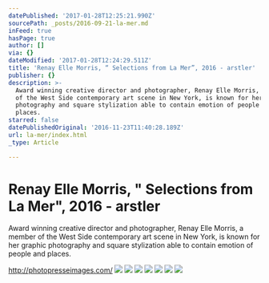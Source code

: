 ```yaml
---
datePublished: '2017-01-28T12:25:21.990Z'
sourcePath: _posts/2016-09-21-la-mer.md
inFeed: true
hasPage: true
author: []
via: {}
dateModified: '2017-01-28T12:24:29.511Z'
title: 'Renay Elle Morris, “ Selections from La Mer”, 2016 - arstler'
publisher: {}
description: >-
  Award winning creative director and photographer, Renay Elle Morris, a member
  of the West Side contemporary art scene in New York, is known for her graphic
  photography and square stylization able to contain emotion of people and
  places.
starred: false
datePublishedOriginal: '2016-11-23T11:40:28.189Z'
url: la-mer/index.html
_type: Article

---
```

# Renay Elle Morris, " Selections from La Mer", 2016 - arstler

Award winning creative director and photographer, Renay Elle Morris, a member of the West Side contemporary art scene in New York, is known for her graphic photography and square stylization able to contain emotion of people and places.

http://photopresseimages.com/
![](https://the-grid-user-content.s3-us-west-2.amazonaws.com/2a84e419-a390-4aef-b290-1b2c33e39881.gif)
![](https://the-grid-user-content.s3-us-west-2.amazonaws.com/908c90d4-2ca0-45df-bf24-3dddf2102cc6.gif)
![](https://the-grid-user-content.s3-us-west-2.amazonaws.com/5e473cea-7524-4494-8a48-3aa74889ba70.gif)
![](https://the-grid-user-content.s3-us-west-2.amazonaws.com/8827bdd6-0f4d-4a69-b3ac-6dd2f03dacf3.gif)
![](https://the-grid-user-content.s3-us-west-2.amazonaws.com/1004f9df-7530-442c-a278-35244ec2db2f.gif)
![](https://the-grid-user-content.s3-us-west-2.amazonaws.com/b2d3bbd0-9fd1-448e-b09a-f5f2413fac83.gif)
![](https://the-grid-user-content.s3-us-west-2.amazonaws.com/83b2d754-64b0-47ec-8778-6e1ddd59ccf9.gif)